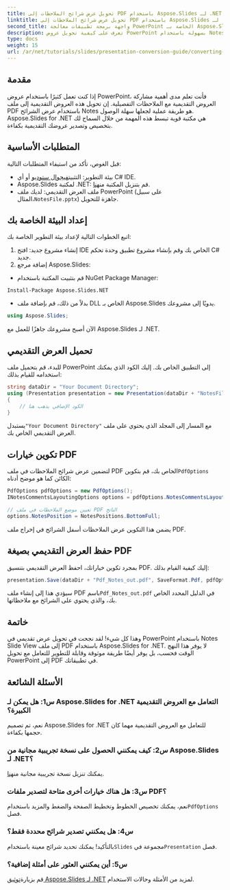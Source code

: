 ```yaml
---
title: تحويل عرض شرائح الملاحظات إلى PDF باستخدام Aspose.Slides لـ .NET
linktitle: تحويل عرض شرائح الملاحظات إلى PDF باستخدام Aspose.Slides لـ .NET
second_title: واجهة برمجة تطبيقات معالجة PowerPoint الخاصة بـ Aspose.Slides .NET
description: تعرف على كيفية تحويل عروض PowerPoint بسهولة باستخدام Notes Slide View إلى تنسيق PDF باستخدام Aspose.Slides for .NET. يتضمن هذا الدليل تعليمات مفصلة.
type: docs
weight: 15
url: /ar/net/tutorials/slides/presentation-conversion-guide/converting-notes-slide-view-to-pdf/
---
```

## مقدمة

إذا كنت تعمل كثيرًا باستخدام عروض PowerPoint، فأنت تعلم مدى أهمية مشاركة العروض التقديمية مع الملاحظات التفصيلية. إن تحويل هذه العروض التقديمية إلى ملف PDF باستخدام عرض الشرائح Notes هو طريقة عملية لجعلها سهلة الوصول. Aspose.Slides for .NET هي مكتبة قوية تبسط هذه المهمة من خلال السماح لك بتخصيص وتصدير عروضك التقديمية بكفاءة.

## المتطلبات الأساسية

قبل الغوص، تأكد من استيفاء المتطلبات التالية:

-  بيئة التطوير: التثبيت[فيجوال ستوديو](https://visualstudio.microsoft.com/) أو أي C# IDE.
- Aspose.Slides لمكتبة .NET: قم بتنزيل المكتبة من[هنا](https://releases.aspose.com/slides/net/).
-  ملف العرض التقديمي: لديك ملف PowerPoint (على سبيل المثال،`NotesFile.pptx`) جاهزة للتحويل.

## إعداد البيئة الخاصة بك

اتبع الخطوات التالية لإعداد بيئة التطوير الخاصة بك:

1. إنشاء مشروع جديد: افتح IDE الخاص بك وقم بإنشاء مشروع تطبيق وحدة تحكم C# جديد.
2. إضافة مرجع Aspose.Slides: 
- قم بتثبيت المكتبة باستخدام NuGet Package Manager:
 ```
 Install-Package Aspose.Slides.NET
 ```
- بدلاً من ذلك، قم بإضافة ملف DLL الخاص بـ Aspose.Slides يدويًا إلى مشروعك.

```csharp
using Aspose.Slides;
```
الآن أصبح مشروعك جاهزًا للعمل مع Aspose.Slides لـ .NET.

## تحميل العرض التقديمي

للبدء، قم بتحميل ملف PowerPoint إلى التطبيق الخاص بك. إليك الكود الذي يمكنك استخدامه للقيام بذلك:

```csharp
string dataDir = "Your Document Directory";
using (Presentation presentation = new Presentation(dataDir + "NotesFile.pptx"))
{
	// الكود الإضافي يذهب هنا
}

```

 يستبدل`"Your Document Directory"` مع المسار إلى المجلد الذي يحتوي على ملف العرض التقديمي الخاص بك.

## تكوين خيارات PDF

 لتضمين عرض شرائح الملاحظات في ملف PDF الخاص بك، قم بتكوين`PdfOptions` الكائن كما هو موضح أدناه:

```csharp
PdfOptions pdfOptions = new PdfOptions();
INotesCommentsLayoutingOptions options = pdfOptions.NotesCommentsLayouting;

// تعيين موضع الملاحظات في ملف PDF الناتج
options.NotesPosition = NotesPositions.BottomFull;
```

يضمن هذا التكوين عرض الملاحظات أسفل الشرائح في إخراج ملف PDF.

## حفظ العرض التقديمي بصيغة PDF

بمجرد تكوين خياراتك، احفظ العرض التقديمي بتنسيق PDF. إليك كيفية القيام بذلك:

```csharp
presentation.Save(dataDir + "Pdf_Notes_out.pdf", SaveFormat.Pdf, pdfOptions);
```

 سيؤدي هذا إلى إنشاء ملف PDF باسم`Pdf_Notes_out.pdf` في الدليل المحدد الخاص بك، والذي يحتوي على الشرائح مع ملاحظاتها.

## خاتمة

وهذا كل شيء! لقد نجحت في تحويل عرض تقديمي في PowerPoint باستخدام Notes Slide View إلى ملف PDF باستخدام Aspose.Slides for .NET. لا يوفر هذا النهج الوقت فحسب، بل يوفر أيضًا طريقة موثوقة وقابلة للتطوير للتعامل مع تحويل PowerPoint إلى PDF في تطبيقاتك.

## الأسئلة الشائعة

### س1: هل يمكن لـ Aspose.Slides for .NET التعامل مع العروض التقديمية الكبيرة؟
نعم، تم تصميم Aspose.Slides for .NET للتعامل مع العروض التقديمية مهما كان حجمها بكفاءة.

### س2: كيف يمكنني الحصول على نسخة تجريبية مجانية من Aspose.Slides لـ .NET؟
 يمكنك تنزيل نسخة تجريبية مجانية من[هنا](https://releases.aspose.com/).

### س3: هل هناك خيارات أخرى متاحة لتصدير ملفات PDF؟
نعم، يمكنك تخصيص الخطوط وتخطيط الصفحة والضغط والمزيد باستخدام`PdfOptions` فصل.

### س4: هل يمكنني تصدير شرائح محددة فقط؟
 بالتأكيد! يمكنك تحديد شرائح معينة باستخدام`Slides` مجموعة في`Presentation` فصل.

### س5: أين يمكنني العثور على أمثلة إضافية؟
 قم بزيارة[توثيق Aspose.Slides لـ .NET](https://reference.aspose.com/slides/net/) لمزيد من الأمثلة وحالات الاستخدام.